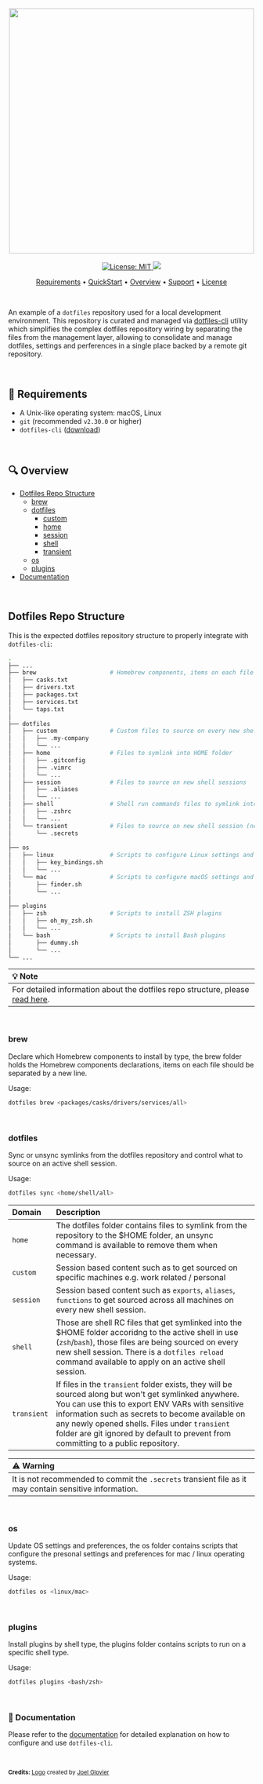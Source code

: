 <h3 align="center" id="dotfiles-logo">
  <img src="docs/assets/logos/dotfiles-logo-orig.png" width=500 align="middle"/>
</h3>

<p align="center">
  <a href="https://opensource.org/licenses/MIT">
    <img src="https://img.shields.io/badge/License-MIT-yellow.svg" alt="License: MIT"/>
  </a>
  <a href="https://www.paypal.me/ZachiNachshon">
    <img src="https://img.shields.io/badge/$-donate-ff69b4.svg?maxAge=2592000&amp;style=flat">
  </a>
</p>

<p align="center">
  <a href="#requirements">Requirements</a> •
  <a href="#quickstart">QuickStart</a> •
  <a href="#overview">Overview</a> •
  <a href="#support">Support</a> •
  <a href="#license">License</a>
</p>
<br>

An example of a `dotfiles` repository used for a local development environment. This repository is curated and managed via [dotfiles-cli](https://zachinachshon.com/dotfiles-cli/) utility which simplifies the complex dotfiles repository wiring by separating the files from the management layer, allowing to consolidate and manage dotfiles, settings and perferences in a single place backed by a remote git repository.

<br>

<h2 id="requirements">🏁 Requirements</h2>

- A Unix-like operating system: macOS, Linux
- `git` (recommended `v2.30.0` or higher)
- `dotfiles-cli` ([download](https://zachinachshon.com/dotfiles-cli/docs/latest/getting-started/download/))

<br>

<h2 id="overview">🔍 Overview</h2>

- [Dotfiles Repo Structure](#dotfiles-repo-structure)
  - [brew](#brew)
  - [dotfiles](#dotfiles)
    - [custom](#custom)
    - [home](#home)
    - [session](#session)
    - [shell](#shell)
    - [transient](#transient)
  - [os](#os)
  - [plugins](#plugins)
- [Documentation](#documentation)

<br>

<h2 id="dotfiles-repo-structure">Dotfiles Repo Structure</h2>

This is the expected dotfiles repository structure to properly integrate with `dotfiles-cli`:

```bash
.
├── ...
├── brew                     # Homebrew components, items on each file should be separated by a new line
│   ├── casks.txt
│   ├── drivers.txt
│   ├── packages.txt
│   ├── services.txt
│   └── taps.txt
│
├── dotfiles               
│   ├── custom               # Custom files to source on every new shell session (work/personal)
│   │   ├── .my-company  
│   │   └── ...
│   ├── home                 # Files to symlink into HOME folder
│   │   ├── .gitconfig       
│   │   ├── .vimrc
│   │   └── ...
│   ├── session              # Files to source on new shell sessions
│   │   ├── .aliases
│   │   └── ...
│   ├── shell                # Shell run commands files to symlink into HOME folder
│   │   ├── .zshrc
│   │   └── ...
│   └── transient            # Files to source on new shell session (not symlinked, can be git-ignored)
│       └── .secrets
│
├── os
│   ├── linux                # Scripts to configure Linux settings and preferences
│   │   ├── key_bindings.sh
│   │   └── ...
│   └── mac                  # Scripts to configure macOS settings and preferences
│       ├── finder.sh  
│       └── ...
│
├── plugins
│   ├── zsh                  # Scripts to install ZSH plugins
│   │   ├── oh_my_zsh.sh  
│   │   └── ...
│   └── bash                 # Scripts to install Bash plugins
│       ├── dummy.sh
│       └── ...
└── ...
```

| :bulb: Note |
| :--------------------------------------- |
| For detailed information about the dotfiles repo structure, please [read here](https://zachinachshon.com/dotfiles-cli/docs/latest/usage/structure/). |

<br>

<h3 id="brew">brew</h3>

Declare which Homebrew components to install by type, the brew folder holds the Homebrew components declarations, items on each file should be separated by a new line.

Usage:

```bash
dotfiles brew <packages/casks/drivers/services/all>
```

<br>

<h3 id="dotfiles">dotfiles</h3>

Sync or unsync symlinks from the dotfiles repository and control what to source on an active shell session.

Usage:

```bash
dotfiles sync <home/shell/all>
```

| Domain         | Description 
| :------------------- |:---
| `home` | The dotfiles folder contains files to symlink from the repository to the $HOME folder, an unsync command is available to remove them when necessary.
| `custom`    | Session based content such as  to get sourced on specific machines e.g. work related / personal
| `session`   | Session based content such as `exports`, `aliases`, `functions` to get sourced across all machines on every new shell session.
| `shell`   | Those are shell RC files that get symlinked into the $HOME folder accoridng to the active shell in use (`zsh`/`bash`), those files are being sourced on every new shell session. There is a `dotfiles reload` command available to apply on an active shell session.
| `transient`   | If files in the `transient` folder exists, they will be sourced along but won't get symlinked anywhere. You can use this to export ENV VARs with sensitive information such as secrets to become available on any newly opened shells. Files under `transient` folder are git ignored by default to prevent from committing to a public repository.

| :warning: Warning |
| :--------------------------------------- |
| It is not recommended to commit the `.secrets` transient file as it may contain sensitive information. |

<br>

<h3 id="os">os</h3>

Update OS settings and preferences, the os folder contains scripts that configure the presonal settings and preferences for mac / linux operating systems.

Usage:

```bash
dotfiles os <linux/mac>
```

<br>

<h3 id="plugins">plugins</h3>

Install plugins by shell type, the plugins folder contains scripts to run on a specific shell type.

Usage:

```bash
dotfiles plugins <bash/zsh>
```

<br>

<h3 id="documentation">📖 Documentation</h3>

Please refer to the [documentation](https://zachinachshon.com/dotfiles-cli/docs/latest/getting-started/introduction/) for detailed explanation on how to configure and use `dotfiles-cli`.

<br>

<sup><b>Credits: </b><a href=https://github.com/jglovier/dotfiles-logo>Logo</a> created by <a href=https://github.com/jglovier>Joel Glovier</a></sup>
